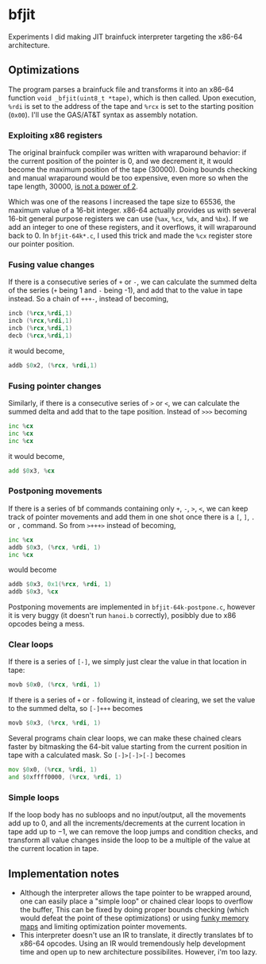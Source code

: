 # bfjit

Experiments I did making JIT brainfuck interpreter targeting the x86-64 architecture.

## Optimizations

The program parses a brainfuck file and transforms it into an x86-64 function `void _bfjit(uint8_t *tape)`, which is then called. Upon execution, `%rdi` is set to the address of the tape and `%rcx` is set to the starting position (`0x00`). I'll use the GAS/AT&T syntax as assembly notation.

### Exploiting x86 registers

The original brainfuck compiler was written with wraparound behavior: if the current position of the pointer is 0, and we decrement it, it would become the maximum position of the tape (30000). Doing bounds checking and manual wraparound would be too expensive, even more so when the tape length, 30000, [is not a power of 2](https://stackoverflow.com/questions/11040646/faster-modulus-in-c-c).

Which was one of the reasons I increased the tape size to 65536, the maximum value of a 16-bit integer. x86-64 actually provides us with several 16-bit general purpose registers we can use (`%ax`, `%cx`, `%dx`, and `%bx`). If we add an integer to one of these registers, and it overflows, it will wraparound back to 0. In `bfjit-64k*.c`, I used this trick and made the `%cx` register store our pointer position.

### Fusing value changes

If there is a consecutive series of `+` or `-`, we can calculate the summed delta of the series (`+` being 1 and `-` being -1), and add that to the value in tape instead. So a chain of `+++-`, instead of becoming,

```asm
incb (%rcx,%rdi,1)
incb (%rcx,%rdi,1)
incb (%rcx,%rdi,1)
decb (%rcx,%rdi,1)
```

it would become,

```asm
addb $0x2, (%rcx, %rdi,1)
```

### Fusing pointer changes

Similarly, if there is a consecutive series of `>` or `<`, we can calculate the summed delta and add that to the tape position. Instead of `>>>` becoming

```asm
inc %cx
inc %cx
inc %cx
```

it would become,

```asm
add $0x3, %cx
```

### Postponing movements

If there is a series of bf commands containing only `+`, `-`, `>`, `<`, we can keep track of pointer movements and add them in one shot once there is a `[`, `]`, `.` or `,` command. So from `>+++>` instead of becoming,

```asm
inc %cx
addb $0x3, (%rcx, %rdi, 1)
inc %cx
```

would become

```asm
addb $0x3, 0x1(%rcx, %rdi, 1)
addb $0x3, %cx
```

Postponing movements are implemented in `bfjit-64k-postpone.c`, however it is very buggy (it doesn't run `hanoi.b` correctly), posibbly due to x86 opcodes being a mess.

### Clear loops

If there is a series of `[-]`, we simply just clear the value in that location in tape:

```asm
movb $0x0, (%rcx, %rdi, 1)
```

If there is a series of `+` or `-` following it, instead of clearing, we set the value to the summed delta, so `[-]+++` becomes

```asm
movb $0x3, (%rcx, %rdi, 1)
```

Several programs chain clear loops, we can make these chained clears faster by bitmasking the 64-bit value starting from the current position in tape with a calculated mask. So `[-]>[-]>[-]` becomes

```asm
mov $0x0, (%rcx, %rdi, 1)
and $0xffff0000, (%rcx, %rdi, 1)
```

### Simple loops

If the loop body has no subloops and no input/output, all the movements add up to 0, and all the increments/decrements at the current location in tape add up to −1, we can remove the loop jumps and condition checks, and transform all value changes inside the loop to be a multiple of the value at the current location in tape.


## Implementation notes

* Although the interpreter allows the tape pointer to be wrapped around, one can easily place a "simple loop" or chained clear loops to overflow the buffer, This can be fixed by doing proper bounds checking (which would defeat the point of these optimizations) or using [funky memory maps](https://nullprogram.com/blog/2016/04/10/) and limiting optimization pointer movements.
* This interpreter doesn't use an IR to translate, it directly translates bf to x86-64 opcodes. Using an IR would tremendously help development time and open up to new architecture possibilites. However, i'm too lazy.

